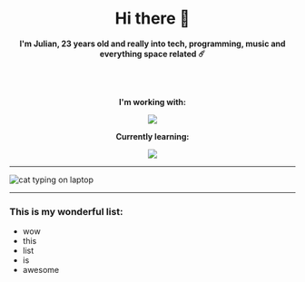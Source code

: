 <h1 align="center">Hi there 👋</h1>
<p align="center"><strong>I'm Julian, 23 years old and really into tech, programming, music and everything space related ☄️</strong></p>
<br/><br/>
<p align="center"><strong>I'm working with:</strong></p>
<p align="center">
  <img src="https://skillicons.dev/icons?i=html,css,webflow,blender,ae,ps,pr" />
</p>
<p align="center"><strong>Currently learning:</strong></p>
<p align="center">
  <img src="https://skillicons.dev/icons?i=js,react,nextjs,mongodb" />
</p>

---
![cat typing on laptop](https://media3.giphy.com/media/v1.Y2lkPTc5MGI3NjExcGQxOXZtbXZ2cHFueWJucHkzeW90OHA0YzF1N3htOTNpM3pwNG9qaCZlcD12MV9pbnRlcm5hbF9naWZfYnlfaWQmY3Q9Zw/lJNoBCvQYp7nq/giphy.gif)

---
### This is my wonderful list:
- wow
- this
- list
- is
- awesome
